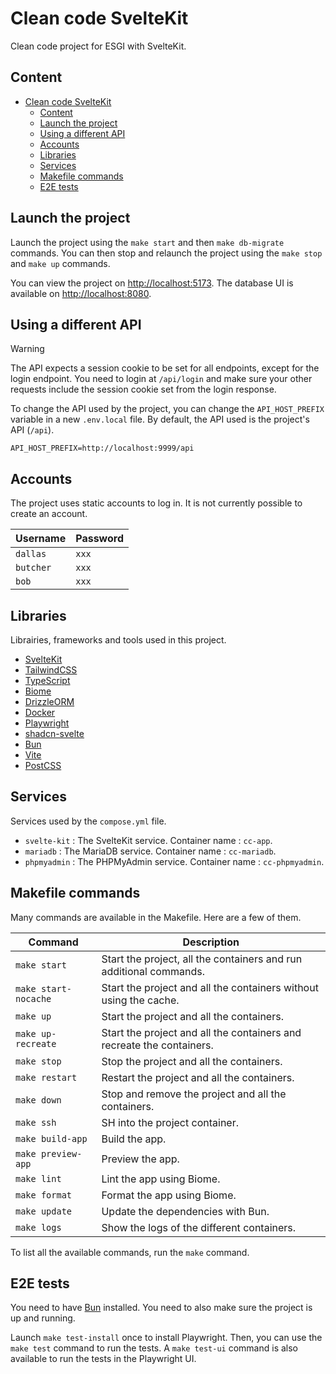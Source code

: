 # Clean code SvelteKit

Clean code project for ESGI with SvelteKit.

## Content

- [Clean code SvelteKit](#clean-code-sveltekit)
  - [Content](#content)
  - [Launch the project](#launch-the-project)
  - [Using a different API](#using-a-different-api)
  - [Accounts](#accounts)
  - [Libraries](#libraries)
  - [Services](#services)
  - [Makefile commands](#makefile-commands)
  - [E2E tests](#e2e-tests)

## Launch the project

Launch the project using the `make start` and then `make db-migrate` commands.
You can then stop and relaunch the project using the `make stop` and `make up` commands.

You can view the project on [http://localhost:5173](http://localhost:5173).
The database UI is available on [http://localhost:8080](http://localhost:8080).

## Using a different API

> [!WARNING]  
> The API expects a session cookie to be set for all endpoints, except for the login endpoint. You need to login at `/api/login` and make sure your other requests include the session cookie set from the login response.

To change the API used by the project, you can change the `API_HOST_PREFIX` variable in a new `.env.local` file.
By default, the API used is the project's API (`/api`).

```env
API_HOST_PREFIX=http://localhost:9999/api
```

## Accounts

The project uses static accounts to log in. It is not currently possible to create an account.

| Username  | Password |
| --------- | -------- |
| `dallas`  | `xxx`    |
| `butcher` | `xxx`    |
| `bob`     | `xxx`    |

## Libraries

Librairies, frameworks and tools used in this project.

- [SvelteKit](https://kit.svelte.dev)
- [TailwindCSS](https://tailwindcss.com)
- [TypeScript](https://www.typescriptlang.org)
- [Biome](https://biomejs.dev)
- [DrizzleORM](https://orm.drizzle.team/)
- [Docker](https://www.docker.com)
- [Playwright](https://playwright.dev)
- [shadcn-svelte](https://www.shadcn-svelte.com)
- [Bun](https://bun.sh)
- [Vite](https://vitejs.dev)
- [PostCSS](https://postcss.org)

## Services

Services used by the `compose.yml` file.

- `svelte-kit` : The SvelteKit service. Container name : `cc-app`.
- `mariadb` : The MariaDB service. Container name : `cc-mariadb`.
- `phpmyadmin` : The PHPMyAdmin service. Container name : `cc-phpmyadmin`.

## Makefile commands

Many commands are available in the Makefile. Here are a few of them.

| Command              | Description                                                           |
| -------------------- | --------------------------------------------------------------------- |
| `make start`         | Start the project, all the containers and run additional commands.    |
| `make start-nocache` | Start the project and all the containers without using the cache.     |
| `make up`            | Start the project and all the containers.                             |
| `make up-recreate`   | Start the project and all the containers and recreate the containers. |
| `make stop`          | Stop the project and all the containers.                              |
| `make restart`       | Restart the project and all the containers.                           |
| `make down`          | Stop and remove the project and all the containers.                   |
| `make ssh`           | SH into the project container.                                        |
| `make build-app`     | Build the app.                                                        |
| `make preview-app`   | Preview the app.                                                      |
| `make lint`          | Lint the app using Biome.                                             |
| `make format`        | Format the app using Biome.                                           |
| `make update`        | Update the dependencies with Bun.                                     |
| `make logs`          | Show the logs of the different containers.                            |

To list all the available commands, run the `make` command.

## E2E tests

You need to have [Bun](https://bun.sh) installed. You need to also make sure the project is up and running.

Launch `make test-install` once to install Playwright. Then, you can use the `make test` command to run the tests.
A `make test-ui` command is also available to run the tests in the Playwright UI.
